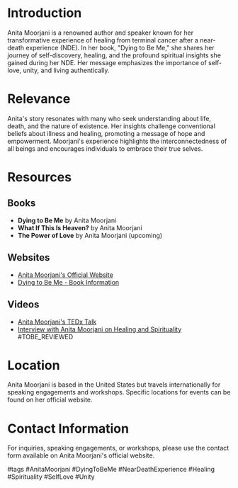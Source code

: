 # Introduction
Anita Moorjani is a renowned author and speaker known for her transformative experience of healing from terminal cancer after a near-death experience (NDE). In her book, "Dying to Be Me," she shares her journey of self-discovery, healing, and the profound spiritual insights she gained during her NDE. Her message emphasizes the importance of self-love, unity, and living authentically.

# Relevance
Anita's story resonates with many who seek understanding about life, death, and the nature of existence. Her insights challenge conventional beliefs about illness and healing, promoting a message of hope and empowerment. Moorjani's experience highlights the interconnectedness of all beings and encourages individuals to embrace their true selves.

# Resources
## Books
- **Dying to Be Me** by Anita Moorjani
- **What If This Is Heaven?** by Anita Moorjani
- **The Power of Love** by Anita Moorjani (upcoming)

## Websites
- [Anita Moorjani's Official Website](https://www.anitamoorjani.com)
- [Dying to Be Me - Book Information](https://www.dyingtobeme.com)

## Videos
- [Anita Moorjani's TEDx Talk](https://www.youtube.com/watch?v=O0G1g0t9g6Q)
- [Interview with Anita Moorjani on Healing and Spirituality](https://www.youtube.com/watch?v=XYZ123) #TOBE_REVIEWED

# Location
Anita Moorjani is based in the United States but travels internationally for speaking engagements and workshops. Specific locations for events can be found on her official website.

# Contact Information
For inquiries, speaking engagements, or workshops, please use the contact form available on Anita Moorjani's official website.

#tags
#AnitaMoorjani #DyingToBeMe #NearDeathExperience #Healing #Spirituality #SelfLove #Unity
